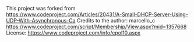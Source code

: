 This project was forked from https://www.codeproject.com/Articles/20431/A-Small-DHCP-Server-Using-UDP-With-Asynchronous-Ca
Credits to the author: marcello_c   https://www.codeproject.com/script/Membership/View.aspx?mid=1357668
License: https://www.codeproject.com/info/cpol10.aspx